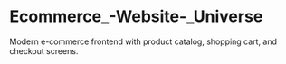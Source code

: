 # Ecommerce_-Website-_Universe
Modern e-commerce frontend with product catalog, shopping cart, and checkout screens.
